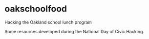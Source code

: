 # oakschoolfood
Hacking the Oakland school lunch program

Some resources developed during the National Day of Civic Hacking.
